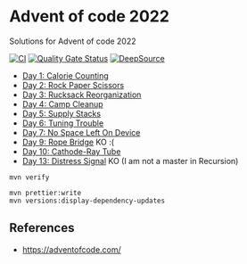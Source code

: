 # Advent of code 2022

Solutions for Advent of code 2022

[![CI](https://github.com/jabrena/advent-of-code-2022/actions/workflows/ci.yaml/badge.svg)](https://github.com/jabrena/advent-of-code-2022/actions/workflows/ci.yaml)
[![Quality Gate Status](https://sonarcloud.io/api/project_badges/measure?project=jabrena_advent-of-code-2022&metric=alert_status)](https://sonarcloud.io/summary/new_code?id=jabrena_advent-of-code-2022)
[![DeepSource](https://deepsource.io/gh/jabrena/advent-of-code-2022.svg/?label=active+issues&show_trend=true&token=FHJmpj7Vc4-RXv6MIgiWbTVa)](https://deepsource.io/gh/jabrena/advent-of-code-2022/?ref=repository-badge)

- [Day 1: Calorie Counting](src/main/java/jab/aoc/day1)
- [Day 2: Rock Paper Scissors](src/main/java/jab/aoc/day2)
- [Day 3: Rucksack Reorganization](src/main/java/jab/aoc/day3)
- [Day 4: Camp Cleanup](src/main/java/jab/aoc/day4)
- [Day 5: Supply Stacks](src/main/java/jab/aoc/day5)
- [Day 6: Tuning Trouble](src/main/java/jab/aoc/day6)
- [Day 7: No Space Left On Device](src/main/java/jab/aoc/day7)
- [Day 9: Rope Bridge](src/main/java/jab/aoc/day9) KO :(
- [Day 10: Cathode-Ray Tube](src/main/java/jab/aoc/day10)
- [Day 13: Distress Signal](src/main/java/jab/aoc/day13) KO (I am not a master in Recursion)

```
mvn verify

mvn prettier:write
mvn versions:display-dependency-updates
```



## References

- https://adventofcode.com/
